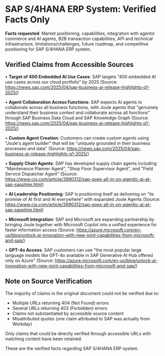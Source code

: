 # SAP S/4HANA ERP System: Verified Facts Only

**Facts requested**: Market positioning, capabilities, integration with agentic commerce and AI agents, B2B transaction capabilities, API and technical infrastructure, limitations/challenges, future roadmap, and competitive positioning for SAP S/4HANA ERP system.

## Verified Claims from Accessible Sources

• **Target of 400 Embedded AI Use Cases**: SAP targets "400 embedded AI use cases across our cloud portfolio" by 2025 (Source: https://news.sap.com/2025/04/sap-business-ai-release-highlights-q1-2025/)

• **Agent Collaboration Across Functions**: SAP expects AI agents to collaborate across all business functions, with Joule agents that "genuinely understand their business context and collaborate across all functions" through SAP Business Data Cloud and SAP Knowledge Graph (Source: https://news.sap.com/2025/04/sap-business-ai-release-highlights-q1-2025/)

• **Custom Agent Creation**: Customers can create custom agents using "Joule's agent builder" that will be "uniquely grounded in their business processes and data" (Source: https://news.sap.com/2025/04/sap-business-ai-release-highlights-q1-2025/)

• **Supply Chain Agents**: SAP has developed supply chain agents including "Maintenance Planner Agent", "Shop Floor Supervisor Agent", and "Field Service Dispatcher Agent" (Source: https://www.cio.com/article/3990312/sap-goes-all-in-on-agentic-ai-at-sap-sapphire.html)

• **AI Leadership Positioning**: SAP is positioning itself as delivering on "its promise of AI first and AI everywhere" with expanded Joule Agents (Source: https://www.cio.com/article/3990312/sap-goes-all-in-on-agentic-ai-at-sap-sapphire.html)

• **Microsoft Integration**: SAP and Microsoft are expanding partnership by bringing Joule together with Microsoft Copilot into a unified experience for faster information access (Source: https://azure.microsoft.com/en-us/blog/unlock-ai-innovation-with-new-joint-capabilities-from-microsoft-and-sap/)

• **GPT-4o Access**: SAP customers can use "the most popular large language models like GPT-4o available in SAP Generative AI Hub offered only on Azure" (Source: https://azure.microsoft.com/en-us/blog/unlock-ai-innovation-with-new-joint-capabilities-from-microsoft-and-sap/)

## Note on Source Verification

The majority of claims in the original document could not be verified due to:
- Multiple URLs returning 404 (Not Found) errors
- Several URLs returning 403 (Forbidden) errors
- Claims not substantiated by accessible source content
- Misattributed quotes (one claim attributed to SAP was actually from Workday)

Only claims that could be directly verified through accessible URLs with matching content have been retained.

These are the verified facts regarding SAP S/4HANA ERP system.